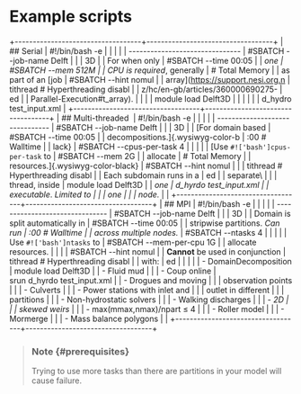 # Example scripts

+-----------------------------------+-----------------------------------+
| ## Serial                         |     #!/bin/bash -e                |
|                                   |                                   |
| -------------------------------   |     #SBATCH --job-name      Delft |
|                                   | 3D                                |
| For when only                     |     #SBATCH --time          00:05 |
| <dfn class="dictionary-of-numbers | :00       # Walltime              |
| ">one                             |     #SBATCH --mem           512M  |
| CPU is required</dfn>, generally  |           # Total Memory          |
| as part of an [job                |     #SBATCH --hint          nomul |
| array](https://support.nesi.org.n | tithread  # Hyperthreading disabl |
| z/hc/en-gb/articles/360000690275- | ed                                |
| Parallel-Execution#t_array).      |                                   |
|                                   |     module load Delft3D           |
|                                   |                                   |
|                                   |     d_hydro test_input.xml        |
+-----------------------------------+-----------------------------------+
| ## Multi-threaded                 |     #!/bin/bash -e                |
|                                   |                                   |
| -------------------------------   |     #SBATCH --job-name      Delft |
|                                   | 3D                                |
| [For domain based                 |     #SBATCH --time          00:05 |
| decompositions.]{.wysiwyg-color-b | :00       # Walltime              |
| lack}                             |     #SBATCH --cpus-per-task 4     |
|                                   |                                   |
| [Use `#!['bash']cpus-per-task` to |     #SBATCH --mem           2G    |
| allocate                          |           # Total Memory          |
| resources.]{.wysiwyg-color-black} |     #SBATCH --hint          nomul |
|                                   | tithread  # Hyperthreading disabl |
| Each subdomain runs in a          | ed                                |
| separate\                         |                                   |
| thread, inside                    |     module load Delft3D           |
| <dfn class="dictionary-of-numbers |                                   |
| ">one                             |     d_hyrdo test_input.xml        |
| executable</dfn>. *Limited to     |                                   |
| <dfn class="dictionary-of-numbers |                                   |
| ">one                             |                                   |
| node</dfn>.*                      |                                   |
+-----------------------------------+-----------------------------------+
| ## MPI                            |     #!/bin/bash -e                |
|                                   |                                   |
| -------------------------------   |     #SBATCH --job-name      Delft |
|                                   | 3D                                |
| Domain is split automatically in  |     #SBATCH --time          00:05 |
| stripwise partitions. *Can run    | :00       # Walltime              |
| across multiple nodes.*           |     #SBATCH --ntasks        4     |
|                                   |                                   |
| Use `#!['bash']ntasks` to         |     #SBATCH --mem-per-cpu   1G    |
| allocate resources.               |                                   |
|                                   |     #SBATCH --hint          nomul |
| **Cannot** be used in conjunction | tithread  # Hyperthreading disabl |
| with:                             | ed                                |
|                                   |                                   |
| -   DomainDecomposition           |     module load Delft3D           |
| -   Fluid mud                     |                                   |
| -   Coup online                   |     srun d_hyrdo test_input.xml   |
| -   Drogues and moving            |                                   |
|     observation points            |                                   |
| -   Culverts                      |                                   |
| -   Power stations with inlet and |                                   |
|     outlet in different           |                                   |
|     partitions                    |                                   |
| -   Non-hydrostatic solvers       |                                   |
| -   Walking discharges            |                                   |
| -   <dfn class="dictionary-of-num |                                   |
| bers">2D                          |                                   |
|     skewed weirs</dfn>            |                                   |
| -   max(mmax,nmax)/npart ≤ 4      |                                   |
| -   Roller model                  |                                   |
| -   Mormerge                      |                                   |
| -   Mass balance polygons         |                                   |
+-----------------------------------+-----------------------------------+

> ### Note {#prerequisites}
>
> Trying to use more tasks than there are partitions in your model will
> cause failure.
